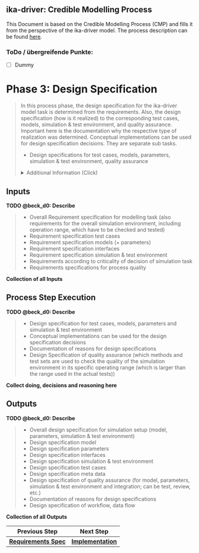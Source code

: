 ## ika-driver: Credible Modelling Process
This Document is based on the Credible Modelling Process (CMP) and fills it from the perspective of the ika-driver model. The process description can be found [here](https://gitlab.sl4to5.de/deliverables/credible-simulation-process/credible-simulation-process/-/blob/0182678762e6e3f9910246913259ae5c9fa7313b/credible_simulation_process.md#introduction).

### ToDo / übergreifende Punkte:
* [ ] Dummy


# Phase 3: Design Specification

> In this process phase, the design specification for the ika-driver model task is determined from the requirements. Also, the design specification (how is it realized) to the corresponding test cases, models, simulation & test environment, and quality assurance. Important here is the documentation why the respective type of realization was determined. Conceptual implementations can be used for design specification decisions. They are separate sub tasks.
> 
> * Design specifications for test cases, models, parameters, simulation & test environment, quality assurance
> <details>
>   <summary markdown="span">Additional Information (Click)</summary>
> 
> 
> Conceptual implementations can be used for design specification decisions. They are separate sub tasks.
> With the help of conceptual implementations, implementation approaches for aspects that the model is to perform can be tested and evaluated in advance.
> They also serve to explain why the design specifications are defined in this way.
> Conceptual implementations can be:
> * Modeling approaches from literature, do not have to be implemented
> * Prototypical implementations, these can also take place in other modelling languages, tool environments (these prototype implementations can also be used afterwards for test purposes)
> Conceptual models can be used for testing aspects of the developed model.
> </details>


## Inputs

**TODO @beck_d0: Describe**
> * Overall Requirement specification for modelling task (also requirements for the overall simulation environment, including operation range, which have to be checked and tested)
> * Requirement specification test cases
> * Requirement specification models (+ parameters)
> * Requirement specification interfaces
> * Requirement specification simulation & test environment
> * Requirements according to criticality of decision of simulation task
> * Requirements specifications for process quality

**Collection of all Inputs**  


## Process Step Execution

**TODO @beck_d0: Describe**

> * Design specification for test cases, models, parameters and simulation & test environment
> * Conceptual implementations can be used for the design specification decisions
> * Documentation of reasons for design specifications
> * Design Specification of quality assurance (which methods and test sets are used to check the quality of the simulation environment in its specific operating range (which is larger than the range used in the actual tests))

**Collect doing, decisions and reasoning here**


## Outputs

**TODO @beck_d0: Describe**
> * Overall design specification for simulation setup (model, parameters, simulation & test environment)
> * Design specification model
> * Design specification parameters
> * Design specification interfaces
> * Design specification simulation & test environment
> * Design specification test cases
> * Design specification meta data
> * Design specification of quality assurance (for model, parameters, simulation & test environment and integration; can be test, review, etc.)
> * Documentation of reasons for design specifications
> * Design specification of workflow, data flow

**Collection of all Outputs**


| Previous Step | Next Step |
| ------ | ------ |
| [**Requirements Spec**](Documentation/CMP_Phase2_RequirementSpec.md) | [**Implementation**](Documentation/CMP_Phase4_Implementation.md) |
